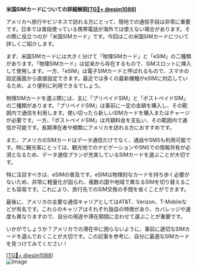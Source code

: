 **米国SIMカードについての詳細解説[[TG💪+ @esim1088](https://t.me/s/esim1088)]**

アメリカへ旅行やビジネスで訪れる方にとって、現地での通信手段は非常に重要です。日本では普段使っている携帯電話が海外では使えない場合があります。その際に役立つのが「米国SIMカード」です。今回はこの米国SIMカードについて詳しくご紹介します。

まず、米国SIMカードには大きく分けて「物理SIMカード」と「eSIM」の二種類があります。「物理SIMカード」は従来から存在するもので、SIMスロットに挿入して使用します。一方、「eSIM」は電子SIMカードと呼ばれるもので、スマホの設定画面から直接設定できます。最近では多くの最新機種がeSIMに対応しているため、より便利に利用できるでしょう。

物理SIMカードを選ぶ際には、主に「プリペイドSIM」と「ポストペイドSIM」の二種類があります。「プリペイドSIM」は事前に一定の金額を購入し、その範囲内で通信を利用します。使い切ったら新しいSIMカードを購入またはチャージが必要です。一方、「ポストペイドSIM」は月額料金を支払い、その範囲内で通信が可能です。長期滞在者や頻繁にアメリカを訪れる方におすすめです。

また、アメリカのSIMカードはデータ通信だけでなく、通話やSMSも利用可能です。特に観光客にとっては、観光地でのナビゲーションやSNSでの情報共有が必須となるため、データ通信プランが充実しているSIMカードを選ぶことが大切です。

特に注目すべきは、eSIMの普及です。eSIMは物理的なカードを持ち歩く必要がないため、非常に軽量化が図られ、複数の国や地域で異なるSIMを切り替えることも容易です。これにより、旅行先でのSIM交換の手間を省くことができます。

最後に、アメリカの主要な通信キャリアとしてはAT&T、Verizon、T-Mobileなどが有名です。これらのキャリアはそれぞれ独自の特徴があり、カバレッジや速度も異なりますので、自分の用途や滞在期間に合わせて選ぶことが重要です。

いかがでしょうか？アメリカでの滞在中に困らないように、事前に適切なSIMカードを選んでおくことが大切です。この記事を参考に、自分に最適なSIMカードを見つけてみてください！

[[TG💪+ @esim1088](https://t.me/s/esim1088)]  
![Image](https://i.postimg.cc/Y0z9fWf4/image.png)